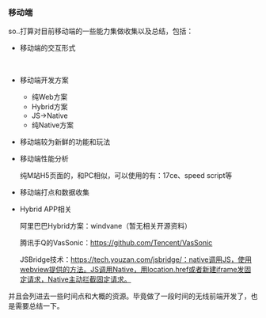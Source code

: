### 移动端

so..打算对目前移动端的一些能力集做收集以及总结，包括：

- 移动端的交互形式

  ​

- 移动端开发方案

  - 纯Web方案
  - Hybrid方案
  - JS->Native
  - 纯Native方案

- 移动端较为新鲜的功能和玩法

- 移动端性能分析

  纯M站H5页面的，和PC相似，可以使用的有：17ce、speed script等

- 移动端打点和数据收集

- Hybrid APP相关

  阿里巴巴Hybrid方案：windvane（暂无相关开源资料）

  腾讯手Q的VasSonic：https://github.com/Tencent/VasSonic

  JSBridge技术：https://tech.youzan.com/jsbridge/：native调用JS，使用webview提供的方法。JS调用Native，用location.href或者新建iframe发固定请求，Native主动拦截固定请求。


并且会列进去一些时间点和大概的资源。毕竟做了一段时间的无线前端开发了，也是需要总结一下。
